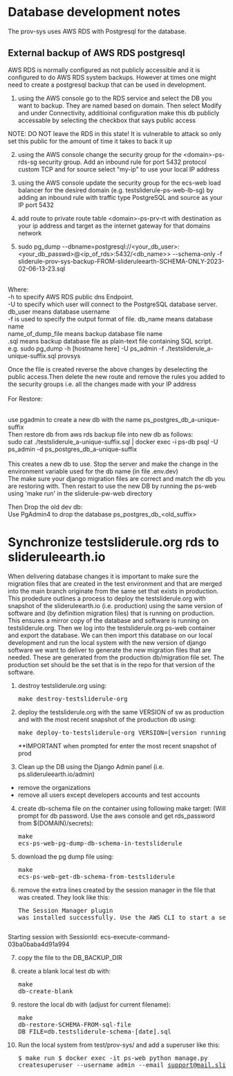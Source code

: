 # Database development notes
The prov-sys uses AWS RDS with Postgresql for the database.

## External backup of AWS RDS postgresql
AWS RDS is normally configured as not publicly accessible and it is configured to do AWS RDS system backups. However at times one might need to create a postgresql backup that can be used in development.
1) using the AWS console go to the RDS service and select the DB you want to backup. They are named based on domain. Then select Modify and under Connectivity, additioinal configuration make this db publicly accessable by selecting the checkbox that says public access


NOTE: DO NOT leave the RDS in this state! It is vulnerable to attack so only set this public for the amount of time it takes to back it up

2) using the AWS console change the security group for the \<domain\>-ps-rds-sg security group. Add an inbound rule for port 5432 protocol custom TCP and for source select "my-ip" to use your local IP address

3) using the AWS console update the security group for the ecs-web load balancer for the desired domain (e.g. testsliderule-ps-web-lb-sg) by adding an inbound rule with traffic type PostgreSQL and source as your IP port 5432

4) add route to private route table \<domain\>-ps-prv-rt with destination as your ip address and target as the internet gateway for that domains network 

4) sudo pg_dump --dbname=postgresql://<your_db_user>:<your_db_passwd>@<ip_of_rds>:5432/<db_name>> --schema-only -f sliderule-prov-sys-backup-FROM-slideruleearth-SCHEMA-ONLY-2023-02-06-13-23.sql
<br>
Where:<br>
-h to specify AWS RDS public dns Endpoint.<br>
-U to specify which user will connect to the PostgreSQL database server.<br>
db_user means database username<br>
-f is used to specify the output format of file.
db_name means database name<br>
name_of_dump_file means backup database file name<br>
.sql means backup database file as plain-text file containing SQL script.<br>
e.g. sudo pg_dump -h [hostname here] -U ps_admin -f ./testsliderule_a-unique-suffix.sql provsys

Once the file is created reverse the above changes by deselecting the public access.Then delete the new route and remove the rules you added to the security groups
i.e. all the changes made with your IP address<br>
<br>
For Restore:<br>

<br>
use pgadmin to create a new db with the name ps_postgres_db_a-unique-suffix 
<br>
Then restore db from aws rds backup file into new db as follows:
<br>
sudo cat ./testsliderule_a-unique-suffix.sql | docker exec -i ps-db psql -U ps_admin -d ps_postgres_db_a-unique-suffix<br>

<br>
This creates a new db to use. Stop the server and make the change in the environment variable used for the db name (in file .env.dev)
<br>
The make sure your django migration files are correct and match the db you are restoring with. Then restart to use the new DB by running the ps-web using 'make run' in the sliderule-pw-web directory

Then Drop the old dev db:<br>
Use PgAdmin4 to drop the database ps_postgres_db_<old_suffix>

# Synchronize testsliderule.org rds to slideruleearth.io

When delivering database changes it is important to make sure the migration files that are created in the test environment and that are merged into the main branch originate from the same set that exists in production. This prodedure outlines a process to deploy the testsliderule.org with snapshot of the slideruleearth.io (i.e. production) using the same version of software and (by definition migration files) that is running on production. This ensures a mirror copy of the database and software is running on testsliderule.org. Then we log into the testsliderule.org ps-web container and export the database. We can then import this database on our local development and run the local system with the new version of django software we want to deliver to generate the new migration files that are needed. These are generated from the production db/migration file set. The production set should be the set that is in the repo for that version of the software.

1) destroy testsliderule.org using:
   <pre>make destroy-testsliderule-org</pre>

2) deploy the testsliderule.org with the same VERSION of sw as production and with the most recent snapshot of the production db using:
    <pre>make deploy-to-testsliderule-org VERSION=[version running in prod]</pre>
    **IMPORTANT when prompted for enter the most recent snapshot of prod

3) Clean up the DB using the Django Admin panel (i.e. ps.slideruleearth.io/admin)
  * remove the organizations
  * remove all users except developers accounts and test accounts

4) create db-schema file on the container using following make target: (Will prompt for db password. Use the aws console and get rds_password from $(DOMAIN)/secrets):<pre>make ecs-ps-web-pg-dump-db-schema-in-testsliderule</pre>

5) download the pg dump file using:<pre>make ecs-ps-web-get-db-schema-from-testsliderule</pre>

6) remove the extra lines created by the session manager in the file that was created. They look like this:<pre>The Session Manager plugin was installed successfully. Use the AWS CLI to start a session.


Starting session with SessionId: ecs-execute-command-03ba0baba4d91a994
</pre>

7) copy the file to the DB_BACKUP_DIR

8) create a blank local test db with:<pre>make db-create-blank</pre>
9) restore the local db with (adjust for current filename):<pre>make db-restore-SCHEMA-FROM-sql-file DB_FILE=db.testsliderule-schema-[date].sql</pre>
10) Run the local system from test/prov-sys/ and add a superuser like this:<pre>$ make run
$ docker exec -it ps-web python manage.py createsuperuser --username admin --email support@mail.slideruleearth.io</pre>